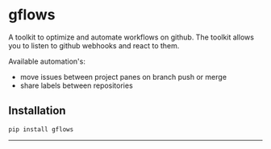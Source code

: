 # gflows

A toolkit to optimize and automate workflows on github. The toolkit
allows you to listen to github webhooks and react to them. 

Available automation's:
- move issues between project panes on branch push or merge 
- share labels between repositories

## Installation

```
pip install gflows
```

______
